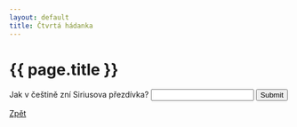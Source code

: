 ```yaml
---
layout: default
title: Čtvrtá hádanka
---
```

<div class="uvod">
<h1>{{ page.title }}</h1>

<p>
 <form name="myForm" onsubmit="return validateForm4()" method="post">
Jak v češtině zní Siriusova přezdívka? <input type="text" name="fname">
<input type="submit" value="Submit">
</form> 
</p>

 <a href="/uvody/hp_uvod.html">Zpět</a>

 </div>
<script src="/assets/js/hadanky_hp.js"></script> 